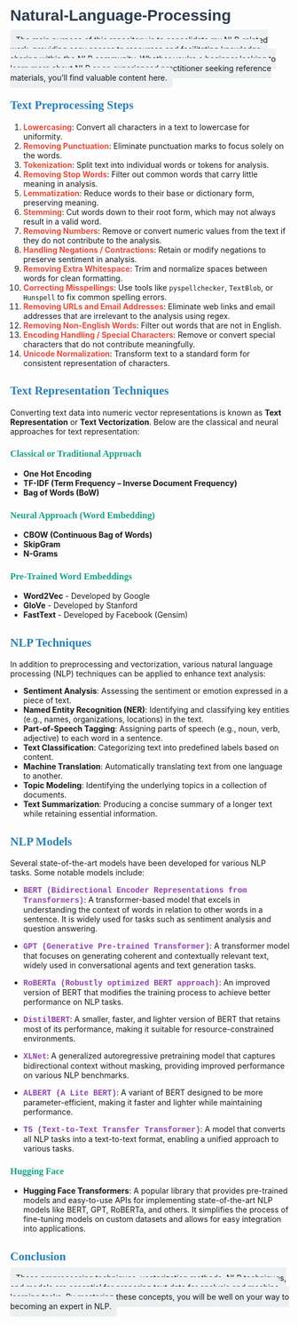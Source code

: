 # <span style="font-family: Arial; color: #2c3e50;">Natural-Language-Processing</span>

<span style="background-color: #ecf0f1; padding: 10px; border-radius: 5px;">
The main purpose of this repository is to consolidate my NLP-related work, providing easy access to resources and facilitating knowledge sharing within the NLP community. Whether you're a beginner looking to learn more about NLP or an experienced practitioner seeking reference materials, you’ll find valuable content here.
</span>

## <span style="font-family: Verdana; color: #2980b9;">Text Preprocessing Steps</span>

1. **<span style="color: #e74c3c;">Lowercasing</span>**: Convert all characters in a text to lowercase for uniformity.
2. **<span style="color: #e74c3c;">Removing Punctuation</span>**: Eliminate punctuation marks to focus solely on the words.
3. **<span style="color: #e74c3c;">Tokenization</span>**: Split text into individual words or tokens for analysis.
4. **<span style="color: #e74c3c;">Removing Stop Words</span>**: Filter out common words that carry little meaning in analysis.
5. **<span style="color: #e74c3c;">Lemmatization</span>**: Reduce words to their base or dictionary form, preserving meaning.
6. **<span style="color: #e74c3c;">Stemming</span>**: Cut words down to their root form, which may not always result in a valid word.
7. **<span style="color: #e74c3c;">Removing Numbers</span>**: Remove or convert numeric values from the text if they do not contribute to the analysis.
8. **<span style="color: #e74c3c;">Handling Negations / Contractions</span>**: Retain or modify negations to preserve sentiment in analysis.
9. **<span style="color: #e74c3c;">Removing Extra Whitespace</span>**: Trim and normalize spaces between words for clean formatting.
10. **<span style="color: #e74c3c;">Correcting Misspellings</span>**: Use tools like `pyspellchecker`, `TextBlob`, or `Hunspell` to fix common spelling errors.
11. **<span style="color: #e74c3c;">Removing URLs and Email Addresses</span>**: Eliminate web links and email addresses that are irrelevant to the analysis using regex.
12. **<span style="color: #e74c3c;">Removing Non-English Words</span>**: Filter out words that are not in English.
13. **<span style="color: #e74c3c;">Encoding Handling / Special Characters</span>**: Remove or convert special characters that do not contribute meaningfully.
14. **<span style="color: #e74c3c;">Unicode Normalization</span>**: Transform text to a standard form for consistent representation of characters.

## <span style="font-family: Verdana; color: #2980b9;">Text Representation Techniques</span>

Converting text data into numeric vector representations is known as **Text Representation** or **Text Vectorization**. Below are the classical and neural approaches for text representation:

### <span style="font-family: Tahoma; color: #16a085;">Classical or Traditional Approach</span>
- **One Hot Encoding**
- **TF-IDF (Term Frequency – Inverse Document Frequency)**
- **Bag of Words (BoW)**

### <span style="font-family: Tahoma; color: #16a085;">Neural Approach (Word Embedding)</span>
- **CBOW (Continuous Bag of Words)**
- **SkipGram**
- **N-Grams**

### <span style="font-family: Tahoma; color: #16a085;">Pre-Trained Word Embeddings</span>
- **Word2Vec** - Developed by Google
- **GloVe** - Developed by Stanford
- **FastText** - Developed by Facebook (Gensim)

## <span style="font-family: Verdana; color: #2980b9;">NLP Techniques</span>

In addition to preprocessing and vectorization, various natural language processing (NLP) techniques can be applied to enhance text analysis:

- **Sentiment Analysis**: Assessing the sentiment or emotion expressed in a piece of text.
- **Named Entity Recognition (NER)**: Identifying and classifying key entities (e.g., names, organizations, locations) in the text.
- **Part-of-Speech Tagging**: Assigning parts of speech (e.g., noun, verb, adjective) to each word in a sentence.
- **Text Classification**: Categorizing text into predefined labels based on content.
- **Machine Translation**: Automatically translating text from one language to another.
- **Topic Modeling**: Identifying the underlying topics in a collection of documents.
- **Text Summarization**: Producing a concise summary of a longer text while retaining essential information.

## <span style="font-family: Verdana; color: #2980b9;">NLP Models</span>

Several state-of-the-art models have been developed for various NLP tasks. Some notable models include:

- **<span style="font-family: Courier New; color: #8e44ad;">BERT (Bidirectional Encoder Representations from Transformers)</span>**: A transformer-based model that excels in understanding the context of words in relation to other words in a sentence. It is widely used for tasks such as sentiment analysis and question answering.
  
- **<span style="font-family: Courier New; color: #8e44ad;">GPT (Generative Pre-trained Transformer)</span>**: A transformer model that focuses on generating coherent and contextually relevant text, widely used in conversational agents and text generation tasks.
  
- **<span style="font-family: Courier New; color: #8e44ad;">RoBERTa (Robustly optimized BERT approach)</span>**: An improved version of BERT that modifies the training process to achieve better performance on NLP tasks.

- **<span style="font-family: Courier New; color: #8e44ad;">DistilBERT</span>**: A smaller, faster, and lighter version of BERT that retains most of its performance, making it suitable for resource-constrained environments.

- **<span style="font-family: Courier New; color: #8e44ad;">XLNet</span>**: A generalized autoregressive pretraining model that captures bidirectional context without masking, providing improved performance on various NLP benchmarks.

- **<span style="font-family: Courier New; color: #8e44ad;">ALBERT (A Lite BERT)</span>**: A variant of BERT designed to be more parameter-efficient, making it faster and lighter while maintaining performance.

- **<span style="font-family: Courier New; color: #8e44ad;">T5 (Text-to-Text Transfer Transformer)</span>**: A model that converts all NLP tasks into a text-to-text format, enabling a unified approach to various tasks.

### <span style="font-family: Tahoma; color: #16a085;">Hugging Face</span>

- **Hugging Face Transformers**: A popular library that provides pre-trained models and easy-to-use APIs for implementing state-of-the-art NLP models like BERT, GPT, RoBERTa, and others. It simplifies the process of fine-tuning models on custom datasets and allows for easy integration into applications.

## <span style="font-family: Verdana; color: #2980b9;">Conclusion</span>

<span style="background-color: #ecf0f1; padding: 10px; border-radius: 5px;">
These preprocessing techniques, vectorization methods, NLP techniques, and models are essential for preparing text data for analysis and machine learning tasks. By mastering these concepts, you will be well on your way to becoming an expert in NLP.
</span>
